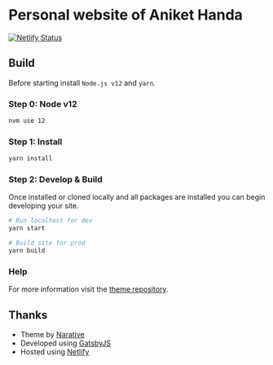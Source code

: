 # Personal website of Aniket Handa
[![Netlify Status](https://api.netlify.com/api/v1/badges/ab2a8639-70c6-4f08-82d4-6dae9f85336b/deploy-status)](https://app.netlify.com/sites/aniket-handa/deploys)

## Build

Before starting install `Node.js v12` and `yarn`.

### Step 0: Node v12
```sh
nvm use 12
```

### Step 1: Install
```sh
yarn install
```

### Step 2: Develop & Build

Once installed or cloned locally and all packages are installed you can begin developing your site.

```sh
# Run localhost for dev
yarn start

# Build site for prod
yarn build
```

### Help

For more information visit the [theme repository](https://github.com/narative/gatsby-theme-novela).

## Thanks
  - Theme by [Narative](https://narative.co)
 - Developed using [GatsbyJS](https://www.gatsbyjs.org/)
 - Hosted using [Netlify](https://netlify.com)